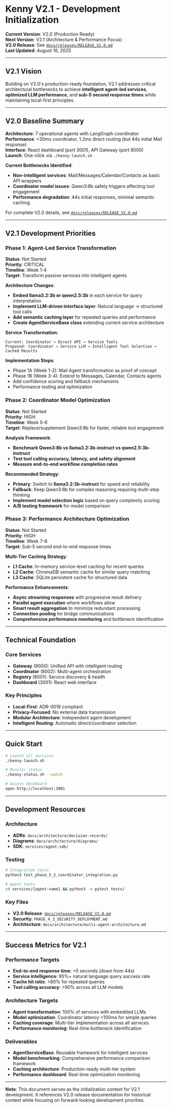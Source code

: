 # Kenny V2.1 - Development Initialization

**Current Version**: V2.0 (Production Ready)  
**Next Version**: V2.1 (Architecture & Performance Focus)  
**V2.0 Release**: See [`docs/releases/RELEASE_V2.0.md`](docs/releases/RELEASE_V2.0.md)  
**Last Updated**: August 16, 2025

---

## V2.1 Vision

Building on V2.0's production-ready foundation, V2.1 addresses critical architectural bottlenecks to achieve **intelligent agent-led services**, **optimized LLM performance**, and **sub-5 second response times** while maintaining local-first principles.

---

## V2.0 Baseline Summary

**Architecture**: 7 operational agents with LangGraph coordinator  
**Performance**: <30ms coordinator, 1.2ms direct routing (but 44s initial Mail response)  
**Interface**: React dashboard (port 3001), API Gateway (port 9000)  
**Launch**: One-click via `./kenny-launch.sh`  

**Current Bottlenecks Identified**:
- **Non-intelligent services**: Mail/Messages/Calendar/Contacts as basic API wrappers
- **Coordinator model issues**: Qwen3:8b safety triggers affecting tool engagement
- **Performance degradation**: 44s initial responses, minimal semantic caching

For complete V2.0 details, see [`docs/releases/RELEASE_V2.0.md`](docs/releases/RELEASE_V2.0.md)

---

## V2.1 Development Priorities

### Phase 1: Agent-Led Service Transformation
**Status**: Not Started  
**Priority**: CRITICAL  
**Timeline**: Week 1-4  
**Target**: Transform passive services into intelligent agents

**Architecture Changes**:
- **Embed llama3.2:3b or qwen2.5:3b** in each service for query interpretation
- **Implement LLM-driven interface layer**: Natural language → structured tool calls
- **Add semantic caching layer** for repeated queries and performance
- **Create AgentServiceBase class** extending current service architecture

**Service Transformation**:
```
Current: Coordinator → Direct API → Service Tools
Proposed: Coordinator → Service LLM → Intelligent Tool Selection → Cached Results
```

**Implementation Steps**:
- Phase 1A (Week 1-2): Mail Agent transformation as proof of concept
- Phase 1B (Week 3-4): Extend to Messages, Calendar, Contacts agents
- Add confidence scoring and fallback mechanisms
- Performance testing and optimization

### Phase 2: Coordinator Model Optimization  
**Status**: Not Started  
**Priority**: HIGH  
**Timeline**: Week 5-6  
**Target**: Replace/supplement Qwen3:8b for faster, reliable tool engagement

**Analysis Framework**:
- **Benchmark Qwen3:8b vs llama3.2:3b-instruct vs qwen2.5:3b-instruct**
- **Test tool calling accuracy, latency, and safety alignment**
- **Measure end-to-end workflow completion rates**

**Recommended Strategy**:
- **Primary**: Switch to **llama3.2:3b-instruct** for speed and reliability
- **Fallback**: Keep Qwen3:8b for complex reasoning requiring multi-step thinking
- **Implement model selection logic** based on query complexity scoring
- **A/B testing framework** for model comparison

### Phase 3: Performance Architecture Optimization
**Status**: Not Started  
**Priority**: HIGH  
**Timeline**: Week 7-8  
**Target**: Sub-5 second end-to-end response times

**Multi-Tier Caching Strategy**:
- **L1 Cache**: In-memory service-level caching for recent queries
- **L2 Cache**: ChromaDB semantic cache for similar query matching  
- **L3 Cache**: SQLite persistent cache for structured data

**Performance Enhancements**:
- **Async streaming responses** with progressive result delivery
- **Parallel agent execution** where workflows allow
- **Smart result aggregation** to minimize redundant processing
- **Connection pooling** for bridge communications
- **Comprehensive performance monitoring** and bottleneck identification

---

## Technical Foundation

### Core Services
- **Gateway** (9000): Unified API with intelligent routing
- **Coordinator** (8002): Multi-agent orchestration
- **Registry** (8001): Service discovery & health
- **Dashboard** (3001): React web interface

### Key Principles
- **Local-First**: ADR-0019 compliant
- **Privacy-Focused**: No external data transmission
- **Modular Architecture**: Independent agent development
- **Intelligent Routing**: Automatic direct/coordinator selection

---

## Quick Start

```bash
# Launch all services
./kenny-launch.sh

# Monitor status
./kenny-status.sh --watch

# Access dashboard
open http://localhost:3001
```

---

## Development Resources

### Architecture
- **ADRs**: `docs/architecture/decision-records/`
- **Diagrams**: `docs/architecture/diagrams/`
- **SDK**: `services/agent-sdk/`

### Testing
```bash
# Integration tests
python3 test_phase_5_2_coordinator_integration.py

# Agent tests
cd services/{agent-name} && python3 -m pytest tests/
```

### Key Files
- **V2.0 Release**: [`docs/releases/RELEASE_V2.0.md`](docs/releases/RELEASE_V2.0.md)
- **Security**: `PHASE_4_3_SECURITY_DEPLOYMENT.md`
- **Architecture**: `docs/architecture/multi-agent-architecture.md`

---

## Success Metrics for V2.1

### Performance Targets
- **End-to-end response time**: <5 seconds (down from 44s)
- **Service intelligence**: 95%+ natural language query success rate
- **Cache hit ratio**: >80% for repeated queries
- **Tool calling accuracy**: >90% across all LLM models

### Architecture Targets  
- **Agent transformation**: 100% of services with embedded LLMs
- **Model optimization**: Coordinator latency <100ms for simple queries
- **Caching coverage**: Multi-tier implementation across all services
- **Performance monitoring**: Real-time bottleneck identification

### Deliverables
- **AgentServiceBase**: Reusable framework for intelligent services
- **Model benchmarking**: Comprehensive performance comparison framework
- **Caching architecture**: Production-ready multi-tier system
- **Performance dashboard**: Real-time optimization monitoring

---

**Note**: This document serves as the initialization context for V2.1 development. It references V2.0 release documentation for historical context while focusing on forward-looking development priorities.